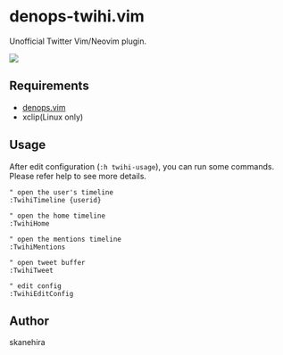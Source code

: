 # denops-twihi.vim
Unofficial Twitter Vim/Neovim plugin.

![](https://i.gyazo.com/64dfeaae07b0d3193fc6798fa6af5f70.png)

## Requirements
- [denops.vim](https://github.com/vim-denops/denops.vim)
- xclip(Linux only)

## Usage
After edit configuration (`:h twihi-usage`), you can run some commands.
Please refer help to see more details.

```vim
" open the user's timeline
:TwihiTimeline {userid}

" open the home timeline
:TwihiHome

" open the mentions timeline
:TwihiMentions

" open tweet buffer
:TwihiTweet

" edit config
:TwihiEditConfig
```

## Author
skanehira
